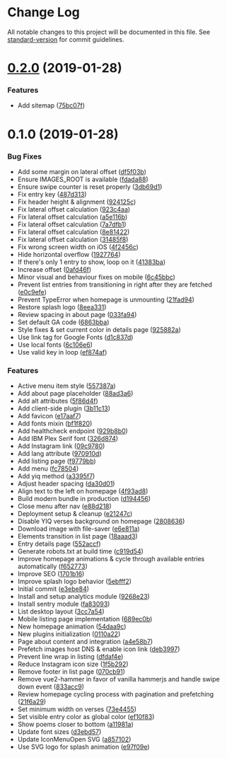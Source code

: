 # Change Log

All notable changes to this project will be documented in this file. See [standard-version](https://github.com/conventional-changelog/standard-version) for commit guidelines.

<a name="0.2.0"></a>
# [0.2.0](https://bitbucket.org/paul_gv/app/compare/v0.1.0...v0.2.0) (2019-01-28)


### Features

* Add sitemap ([75bc07f](https://bitbucket.org/paul_gv/app/commits/75bc07f))



<a name="0.1.0"></a>
# 0.1.0 (2019-01-28)


### Bug Fixes

* Add some margin on lateral offset ([df5f03b](https://bitbucket.org/paul_gv/app/commits/df5f03b))
* Ensure IMAGES_ROOT is available ([fdada88](https://bitbucket.org/paul_gv/app/commits/fdada88))
* Ensure swipe counter is reset properly ([3db69d1](https://bitbucket.org/paul_gv/app/commits/3db69d1))
* Fix entry key ([487d313](https://bitbucket.org/paul_gv/app/commits/487d313))
* Fix header height & alignment ([924125c](https://bitbucket.org/paul_gv/app/commits/924125c))
* Fix lateral offset calculation ([923c4aa](https://bitbucket.org/paul_gv/app/commits/923c4aa))
* Fix lateral offset calculation ([a5e116b](https://bitbucket.org/paul_gv/app/commits/a5e116b))
* Fix lateral offset calculation ([7a7dfb1](https://bitbucket.org/paul_gv/app/commits/7a7dfb1))
* Fix lateral offset calculation ([8e81422](https://bitbucket.org/paul_gv/app/commits/8e81422))
* Fix lateral offset calculation ([31485f8](https://bitbucket.org/paul_gv/app/commits/31485f8))
* Fix wrong screen width on iOS ([4f2456c](https://bitbucket.org/paul_gv/app/commits/4f2456c))
* Hide horizontal overflow ([1927764](https://bitbucket.org/paul_gv/app/commits/1927764))
* If there's only 1 entry to show, loop on it ([41383ba](https://bitbucket.org/paul_gv/app/commits/41383ba))
* Increase offset ([0afd46f](https://bitbucket.org/paul_gv/app/commits/0afd46f))
* Minor visual and behaviour fixes on mobile ([6c45bbc](https://bitbucket.org/paul_gv/app/commits/6c45bbc))
* Prevent list entries from transitioning in right after they are fetched ([e0c9efe](https://bitbucket.org/paul_gv/app/commits/e0c9efe))
* Prevent TypeError when homepage is unmounting ([21fad94](https://bitbucket.org/paul_gv/app/commits/21fad94))
* Restore splash logo ([8eea331](https://bitbucket.org/paul_gv/app/commits/8eea331))
* Review spacing in about page ([033fa94](https://bitbucket.org/paul_gv/app/commits/033fa94))
* Set default GA code ([6863bba](https://bitbucket.org/paul_gv/app/commits/6863bba))
* Style fixes & set current color in details page ([925882a](https://bitbucket.org/paul_gv/app/commits/925882a))
* Use link tag for Google Fonts ([d1c837d](https://bitbucket.org/paul_gv/app/commits/d1c837d))
* Use local fonts ([6c106e6](https://bitbucket.org/paul_gv/app/commits/6c106e6))
* Use valid key in loop ([ef874af](https://bitbucket.org/paul_gv/app/commits/ef874af))


### Features

* Active menu item style ([557387a](https://bitbucket.org/paul_gv/app/commits/557387a))
* Add about page placeholder ([88ad3a6](https://bitbucket.org/paul_gv/app/commits/88ad3a6))
* Add alt attributes ([5f86d4f](https://bitbucket.org/paul_gv/app/commits/5f86d4f))
* Add client-side plugin ([3b11c13](https://bitbucket.org/paul_gv/app/commits/3b11c13))
* Add favicon ([e17aaf7](https://bitbucket.org/paul_gv/app/commits/e17aaf7))
* Add fonts mixin ([bf1f820](https://bitbucket.org/paul_gv/app/commits/bf1f820))
* Add healthcheck endpoint ([929b8b0](https://bitbucket.org/paul_gv/app/commits/929b8b0))
* Add IBM Plex Serif font ([326d874](https://bitbucket.org/paul_gv/app/commits/326d874))
* Add Instagram link ([09c9780](https://bitbucket.org/paul_gv/app/commits/09c9780))
* Add lang attribute ([970910d](https://bitbucket.org/paul_gv/app/commits/970910d))
* Add listing page ([f9779bb](https://bitbucket.org/paul_gv/app/commits/f9779bb))
* Add menu ([fc78504](https://bitbucket.org/paul_gv/app/commits/fc78504))
* Add yiq method ([a3395f7](https://bitbucket.org/paul_gv/app/commits/a3395f7))
* Adjust header spacing ([da30d01](https://bitbucket.org/paul_gv/app/commits/da30d01))
* Align text to the left on homepage ([4f93ad8](https://bitbucket.org/paul_gv/app/commits/4f93ad8))
* Build modern bundle in production ([d194456](https://bitbucket.org/paul_gv/app/commits/d194456))
* Close menu after nav ([e88d218](https://bitbucket.org/paul_gv/app/commits/e88d218))
* Deployment setup & cleanup ([e21247c](https://bitbucket.org/paul_gv/app/commits/e21247c))
* Disable YIQ verses background on homepage ([2808636](https://bitbucket.org/paul_gv/app/commits/2808636))
* Download image with file-saver ([e6e811a](https://bitbucket.org/paul_gv/app/commits/e6e811a))
* Elements transition in list page ([18aaad3](https://bitbucket.org/paul_gv/app/commits/18aaad3))
* Entry details page ([552accf](https://bitbucket.org/paul_gv/app/commits/552accf))
* Generate robots.txt at build time ([c919d54](https://bitbucket.org/paul_gv/app/commits/c919d54))
* Improve homepage animations & cycle through available entries automatically ([f652773](https://bitbucket.org/paul_gv/app/commits/f652773))
* Improve SEO ([1701b16](https://bitbucket.org/paul_gv/app/commits/1701b16))
* Improve splash logo behavior ([5ebfff2](https://bitbucket.org/paul_gv/app/commits/5ebfff2))
* Initial commit ([e3ebe84](https://bitbucket.org/paul_gv/app/commits/e3ebe84))
* Install and setup analytics module ([9268e23](https://bitbucket.org/paul_gv/app/commits/9268e23))
* Install sentry module ([fa83093](https://bitbucket.org/paul_gv/app/commits/fa83093))
* List desktop layout ([3cc7a54](https://bitbucket.org/paul_gv/app/commits/3cc7a54))
* Mobile listing page implementation ([689ec0b](https://bitbucket.org/paul_gv/app/commits/689ec0b))
* New homepage animation ([54daa9c](https://bitbucket.org/paul_gv/app/commits/54daa9c))
* New plugins initialization ([0110a22](https://bitbucket.org/paul_gv/app/commits/0110a22))
* Page about content and integration ([a4e58b7](https://bitbucket.org/paul_gv/app/commits/a4e58b7))
* Prefetch images host DNS & enable icon link ([deb3997](https://bitbucket.org/paul_gv/app/commits/deb3997))
* Prevent line wrap in listing ([dfdaf4e](https://bitbucket.org/paul_gv/app/commits/dfdaf4e))
* Reduce Instagram icon size ([1f5b292](https://bitbucket.org/paul_gv/app/commits/1f5b292))
* Remove footer in list page ([070cb91](https://bitbucket.org/paul_gv/app/commits/070cb91))
* Remove vue2-hammer in favor of vanilla hammerjs and handle swipe down event ([833acc9](https://bitbucket.org/paul_gv/app/commits/833acc9))
* Review homepage cycling process with pagination and prefetching ([21f6a29](https://bitbucket.org/paul_gv/app/commits/21f6a29))
* Set minimum width on verses ([73e4455](https://bitbucket.org/paul_gv/app/commits/73e4455))
* Set visible entry color as global color ([ef10f83](https://bitbucket.org/paul_gv/app/commits/ef10f83))
* Show poems closer to bottom ([a11981a](https://bitbucket.org/paul_gv/app/commits/a11981a))
* Update font sizes ([d3ebd57](https://bitbucket.org/paul_gv/app/commits/d3ebd57))
* Update IconMenuOpen SVG ([a857102](https://bitbucket.org/paul_gv/app/commits/a857102))
* Use SVG logo for splash animation ([e97f09e](https://bitbucket.org/paul_gv/app/commits/e97f09e))
